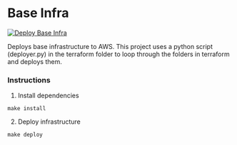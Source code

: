 # Base Infra
[![Deploy Base Infra](https://github.com/pafable/base-infra/actions/workflows/deploy.yml/badge.svg)](https://github.com/pafable/base-infra/actions/workflows/deploy.yml)

Deploys base infrastructure to AWS. 
This project uses a python script (deployer.py) in the terraform folder to loop through the folders in terraform and deploys them. 

### Instructions
1. Install dependencies
```commandline
make install
```

2. Deploy infrastructure
```commandline
make deploy
```
